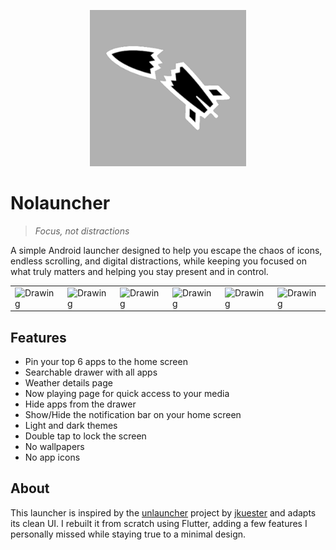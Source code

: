 <p align="center">
  <img src="assets/icons/ic_launcher.png" style="width: 250px;">
</p>

# Nolauncher
> _Focus, not distractions_

A simple Android launcher designed to help you escape the chaos of icons, endless scrolling, and digital distractions, while keeping you focused on what truly matters and helping you stay present and in control.

<table><tr>
<td> <img src="https://github.com/user-attachments/assets/d170ca56-2267-44b9-ad36-af5aec71898b" alt="Drawing" style="width: 160px;"/> </td>
<td> <img src="https://github.com/user-attachments/assets/f977f4c3-4222-49e2-9867-919a5af7a795" alt="Drawing" style="width: 160px;"/> </td>
<td> <img src="https://github.com/user-attachments/assets/0eeaff3b-e7bf-408d-ab3a-45352ac68400" alt="Drawing" style="width: 160px;"/> </td>
<td> <img src="https://github.com/user-attachments/assets/a5dfc385-9f09-4a48-a180-aa5b72e126b2" alt="Drawing" style="width: 160px;"/> </td>
<td> <img src="https://github.com/user-attachments/assets/6a591bd2-0fc9-471d-9f58-11717a8bac21" alt="Drawing" style="width: 160px;"/> </td>
<td> <img src="https://github.com/user-attachments/assets/1b729036-8acb-4d5f-81c3-80c1c9a46ed4" alt="Drawing" style="width: 160px;"/> </td>
</tr></table>

## Features
- Pin your top 6 apps to the home screen
- Searchable drawer with all apps
- Weather details page
- Now playing page for quick access to your media
- Hide apps from the drawer
- Show/Hide the notification bar on your home screen
- Light and dark themes
- Double tap to lock the screen
- No wallpapers
- No app icons

## About
This launcher is inspired by the [unlauncher](https://github.com/jkuester/unlauncher) project by [jkuester](https://github.com/jkuester) and adapts its clean UI. I rebuilt it from scratch using Flutter, adding a few features I personally missed while staying true to a minimal design.
